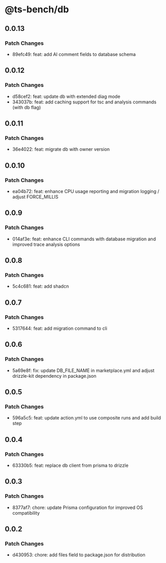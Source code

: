 # @ts-bench/db

## 0.0.13

### Patch Changes

- 89efc49: feat: add AI comment fields to database schema

## 0.0.12

### Patch Changes

- d58cef2: feat: update db with extended diag mode
- 343037b: feat: add caching support for tsc and analysis commands (with db flag)

## 0.0.11

### Patch Changes

- 36e4022: feat: migrate db with owner version

## 0.0.10

### Patch Changes

- ea04b72: feat: enhance CPU usage reporting and migration logging / adjust FORCE_MILLIS

## 0.0.9

### Patch Changes

- 014af3e: feat: enhance CLI commands with database migration and improved trace analysis options

## 0.0.8

### Patch Changes

- 5c4c681: feat: add shadcn

## 0.0.7

### Patch Changes

- 5317644: feat: add migration command to cli

## 0.0.6

### Patch Changes

- 5a69e8f: fix: update DB_FILE_NAME in marketplace.yml and adjust drizzle-kit dependency in package.json

## 0.0.5

### Patch Changes

- 596a5c5: feat: update action.yml to use composite runs and add build step

## 0.0.4

### Patch Changes

- 63330b5: feat: replace db client from prisma to drizzle

## 0.0.3

### Patch Changes

- 8377af7: chore: update Prisma configuration for improved OS compatibility

## 0.0.2

### Patch Changes

- d430953: chore: add files field to package.json for distribution
